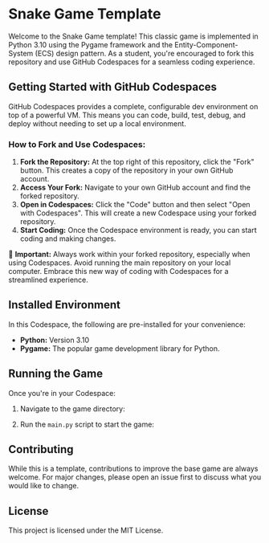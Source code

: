 # Snake Game Template

Welcome to the Snake Game template! This classic game is implemented in Python 3.10 using the Pygame framework and the Entity-Component-System (ECS) design pattern. As a student, you're encouraged to fork this repository and use GitHub Codespaces for a seamless coding experience.

## Getting Started with GitHub Codespaces

GitHub Codespaces provides a complete, configurable dev environment on top of a powerful VM. This means you can code, build, test, debug, and deploy without needing to set up a local environment.

### How to Fork and Use Codespaces:

1. **Fork the Repository:** At the top right of this repository, click the "Fork" button. This creates a copy of the repository in your own GitHub account.
2. **Access Your Fork:** Navigate to your own GitHub account and find the forked repository.
3. **Open in Codespaces:** Click the "Code" button and then select "Open with Codespaces". This will create a new Codespace using your forked repository.
4. **Start Coding:** Once the Codespace environment is ready, you can start coding and making changes.

🚨 **Important:** Always work within your forked repository, especially when using Codespaces. Avoid running the main repository on your local computer. Embrace this new way of coding with Codespaces for a streamlined experience.

## Installed Environment

In this Codespace, the following are pre-installed for your convenience:

- **Python:** Version 3.10
- **Pygame:** The popular game development library for Python.

## Running the Game

Once you're in your Codespace:

1. Navigate to the game directory:

2. Run the `main.py` script to start the game:


## Contributing

While this is a template, contributions to improve the base game are always welcome. For major changes, please open an issue first to discuss what you would like to change.

## License

This project is licensed under the MIT License.
